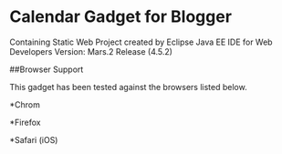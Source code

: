 # Calendar Gadget for Blogger

Containing Static Web Project created by Eclipse Java EE IDE for Web Developers Version: Mars.2 Release (4.5.2)

##Browser Support

This gadget has been tested against the browsers listed below.

*Chrom

*Firefox

*Safari (iOS)
